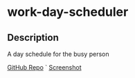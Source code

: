 <!-- @format -->

# work-day-scheduler

## Description

A day schedule for the busy person

[GitHub Repo](https://github.com/KCM45/work-day-scheduler)
`
[Screenshot](./assets/Work%20Day%20Scheduler.png)
